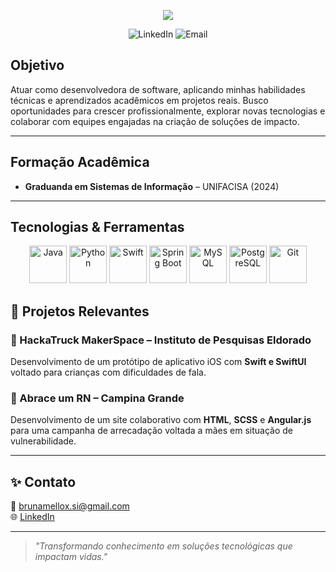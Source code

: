 <p align="center">
  <img src="https://capsule-render.vercel.app/api?type=Rounded&color=6c63ff&height=200&section=header&text=Bruna%20Mello&fontSize=50&fontAlign=center&fontColor=ffffff&animation=fadeIn&star=3&starColor=ffffff" />
</p>

<p align="center">
  <a href="https://www.linkedin.com/in/bruna-mello-7a29a52b7/" style="text-decoration: none;">
    <img src="https://img.shields.io/badge/LinkedIn-0077B5?style=flat-square&logo=linkedin&logoColor=white" alt="LinkedIn"/>
  </a>
  <a href="mailto:brunamellox.si@gmail.com" style="text-decoration: none;">
    <img src="https://img.shields.io/badge/Email-D14836?style=flat-square&logo=gmail&logoColor=white" alt="Email"/>
  </a>
</p>

## Objetivo
Atuar como desenvolvedora de software, aplicando minhas habilidades técnicas e aprendizados acadêmicos em projetos reais. Busco oportunidades para crescer profissionalmente, explorar novas tecnologias e colaborar com equipes engajadas na criação de soluções de impacto.

---

## Formação Acadêmica
- **Graduanda em Sistemas de Informação** – UNIFACISA (2024)

---

## Tecnologias & Ferramentas
<p align="center">
  <!-- Java -->
  <img src="https://cdn.jsdelivr.net/gh/devicons/devicon/icons/java/java-original.svg" width="60" title="Java"/>

  <!-- Python -->
  <img src="https://cdn.jsdelivr.net/gh/devicons/devicon/icons/python/python-original.svg" width="60" title="Python"/>

  <!-- Swift -->
  <img src="https://cdn.jsdelivr.net/gh/devicons/devicon/icons/swift/swift-original.svg" width="60" title="Swift"/>

  <!-- Spring Boot -->
  <img src="https://cdn.jsdelivr.net/gh/devicons/devicon/icons/spring/spring-original.svg" width="60" title="Spring Boot"/>

  <!-- MySQL -->
  <img src="https://cdn.jsdelivr.net/gh/devicons/devicon/icons/mysql/mysql-original.svg" width="60" title="MySQL"/>

  <!-- PostgreSQL -->
  <img src="https://cdn.jsdelivr.net/gh/devicons/devicon/icons/postgresql/postgresql-original.svg" width="60" title="PostgreSQL"/>

  <!-- Git -->
  <img src="https://cdn.jsdelivr.net/gh/devicons/devicon/icons/git/git-original.svg" width="60" title="Git"/>
</p>



## 💼 Projetos Relevantes

### 🧠 HackaTruck MakerSpace – Instituto de Pesquisas Eldorado
Desenvolvimento de um protótipo de aplicativo iOS com **Swift e SwiftUI** voltado para crianças com dificuldades de fala.

### 💖 Abrace um RN – Campina Grande
Desenvolvimento de um site colaborativo com **HTML**, **SCSS** e **Angular.js** para uma campanha de arrecadação voltada a mães em situação de vulnerabilidade.

---

## ✨ Contato
📧 brunamellox.si@gmail.com  
🌐 [LinkedIn](https://www.linkedin.com/in/bruna-mello-7a29a52b7/)

---

> *"Transformando conhecimento em soluções tecnológicas que impactam vidas."*
